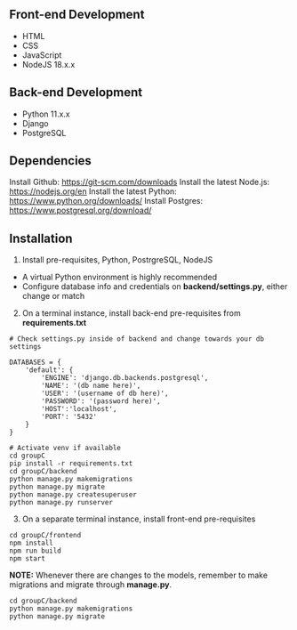 ## Front-end Development
- HTML
- CSS
- JavaScript
- NodeJS 18.x.x 

## Back-end Development
- Python 11.x.x
- Django
- PostgreSQL

## Dependencies
Install Github: 
https://git-scm.com/downloads
Install the latest Node.js: 
https://nodejs.org/en
Install the latest Python: 
https://www.python.org/downloads/
Install Postgres: 
https://www.postgresql.org/download/

## Installation
1. Install pre-requisites, Python, PostrgreSQL, NodeJS
- A virtual Python environment is highly recommended
- Configure database info and credentials on **backend/settings.py**, either change or match
2. On a terminal instance, install back-end pre-requisites from **requirements.txt**

```
# Check settings.py inside of backend and change towards your db settings

DATABASES = {
    'default': {
        'ENGINE': 'django.db.backends.postgresql',
        'NAME': '(db name here)',
        'USER': '(username of db here)',
        'PASSWORD': '(password here)',
        'HOST':'localhost',
        'PORT': '5432'
    }
}
```

```
# Activate venv if available
cd groupC
pip install -r requirements.txt
cd groupC/backend
python manage.py makemigrations
python manage.py migrate
python manage.py createsuperuser
python manage.py runserver
```
3. On a separate terminal instance, install front-end pre-requisites
```
cd groupC/frontend
npm install
npm run build
npm start
```
**NOTE:** Whenever there are changes to the models, remember to make migrations and migrate through **manage.py**.
```
cd groupC/backend
python manage.py makemigrations
python manage.py migrate
```
